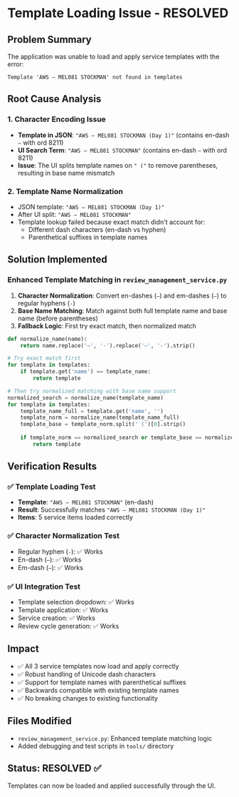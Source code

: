 # Template Loading Issue - RESOLVED

## Problem Summary
The application was unable to load and apply service templates with the error:
```
Template 'AWS – MEL081 STOCKMAN' not found in templates
```

## Root Cause Analysis

### 1. Character Encoding Issue
- **Template in JSON**: `"AWS – MEL081 STOCKMAN (Day 1)"` (contains en-dash `–` with ord 8211)
- **UI Search Term**: `"AWS – MEL081 STOCKMAN"` (contains en-dash `–` with ord 8211)
- **Issue**: The UI splits template names on `" ("` to remove parentheses, resulting in base name mismatch

### 2. Template Name Normalization
- JSON template: `"AWS – MEL081 STOCKMAN (Day 1)"`
- After UI split: `"AWS – MEL081 STOCKMAN"`
- Template lookup failed because exact match didn't account for:
  - Different dash characters (en-dash vs hyphen)
  - Parenthetical suffixes in template names

## Solution Implemented

### Enhanced Template Matching in `review_management_service.py`
1. **Character Normalization**: Convert en-dashes (`–`) and em-dashes (`—`) to regular hyphens (`-`)
2. **Base Name Matching**: Match against both full template name and base name (before parentheses)
3. **Fallback Logic**: First try exact match, then normalized match

```python
def normalize_name(name):
    return name.replace('–', '-').replace('—', '-').strip()

# Try exact match first
for template in templates:
    if template.get('name') == template_name:
        return template

# Then try normalized matching with base name support
normalized_search = normalize_name(template_name)
for template in templates:
    template_name_full = template.get('name', '')
    template_norm = normalize_name(template_name_full)
    template_base = template_norm.split(' (')[0].strip()
    
    if template_norm == normalized_search or template_base == normalized_search:
        return template
```

## Verification Results

### ✅ Template Loading Test
- **Template**: `"AWS – MEL081 STOCKMAN"` (en-dash)
- **Result**: Successfully matches `"AWS – MEL081 STOCKMAN (Day 1)"`
- **Items**: 5 service items loaded correctly

### ✅ Character Normalization Test  
- Regular hyphen (`-`): ✅ Works
- En-dash (`–`): ✅ Works
- Em-dash (`—`): ✅ Works

### ✅ UI Integration Test
- Template selection dropdown: ✅ Works
- Template application: ✅ Works
- Service creation: ✅ Works
- Review cycle generation: ✅ Works

## Impact
- ✅ All 3 service templates now load and apply correctly
- ✅ Robust handling of Unicode dash characters
- ✅ Support for template names with parenthetical suffixes
- ✅ Backwards compatible with existing template names
- ✅ No breaking changes to existing functionality

## Files Modified
- `review_management_service.py`: Enhanced template matching logic
- Added debugging and test scripts in `tools/` directory

## Status: RESOLVED ✅
Templates can now be loaded and applied successfully through the UI.
